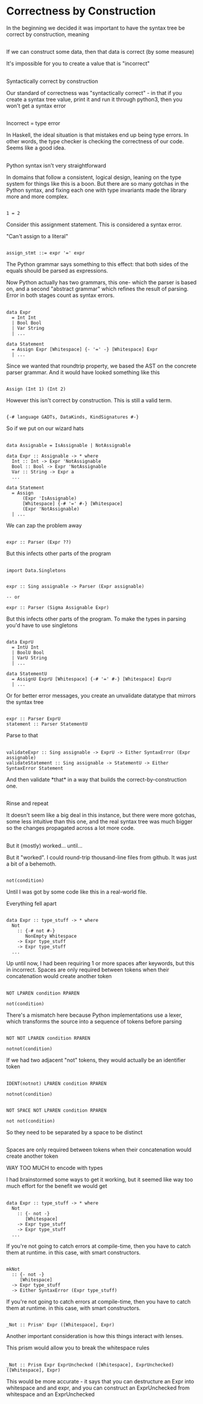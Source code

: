 # Correctness by Construction
<div class="notes">
In the beginning we decided it was important to have the syntax tree be correct by
construction, meaning
</div>

##

If we can construct some data, then that data is correct (by some measure)

<div class="notes">
It's impossible for you to create a value that is "incorrect"
</div>

##

Syntactically correct by construction

<div class="notes">
Our standard of correctness was "syntactically correct" - in that if you create a syntax
tree value, print it and run it through python3, then you won't get a syntax error
</div>

##

Incorrect = type error

<div class="notes">
In Haskell, the ideal situation is that mistakes end up being type errors. In other words,
the type checker is checking the correctness of our code. Seems like a good idea.
</div>

##

Python syntax isn't very straightforward

<div class="notes">
In domains that follow a consistent, logical design, leaning on the type system for things
like this is a boon. But there are so many gotchas in the Python syntax, and fixing each
one with type invariants made the library more and more complex.
</div>

##

`1 = 2`

<div class="notes">
Consider this assignment statement. This is considered a syntax error.

"Can't assign to a literal"
</div>

##

`assign_stmt ::= expr '=' expr`

<div class="notes">
The Python grammar says something to this effect: that both sides of the equals should be
parsed as expressions.

Now Python actually has two grammars, this one- which the parser is based on, and a second
"abstract grammar" which refines the result of parsing. Error in both stages count as
syntax errors.
</div>

##

```
data Expr
  = Int Int
  | Bool Bool 
  | Var String
  | ...

data Statement
  = Assign Expr [Whitespace] {- '=' -} [Whitespace] Expr
  | ...
```

<div class="notes">
Since we wanted that roundtrip property, we based the AST on the concrete parser grammar.
And it would have looked something like this
</div>

##

```
Assign (Int 1) (Int 2)
```

<div class="notes">
However this isn't correct by construction. This is still a valid term.
</div>

##

```
{-# language GADTs, DataKinds, KindSignatures #-}
```

<div class="notes">
So if we put on our wizard hats
</div>

##

```
data Assignable = IsAssignable | NotAssignable

data Expr :: Assignable -> * where
  Int :: Int -> Expr 'NotAssignable
  Bool :: Bool -> Expr 'NotAssignable
  Var :: String -> Expr a
  ...

data Statement
  = Assign
      (Expr 'IsAssignable)
      [Whitespace] {-# '=' #-} [Whitespace]
      (Expr 'NotAssignable)
  | ...
```

<div class="notes">
We can zap the problem away
</div>

##

```
expr :: Parser (Expr ??)
```

<div class="notes">
But this infects other parts of the program
</div>

##

```
import Data.Singletons


expr :: Sing assignable -> Parser (Expr assignable)

-- or

expr :: Parser (Sigma Assignable Expr)
```

<div class="notes">
But this infects other parts of the program. To make the types in parsing you'd have to use
singletons
</div>

##

```
data ExprU
  = IntU Int
  | BoolU Bool 
  | VarU String
  | ...

data StatementU
  = AssignU ExprU [Whitespace] {-# '=' #-} [Whitespace] ExprU
  | ...
```

<div class="notes">
Or for better error messages, you create an unvalidate datatype that mirrors the syntax
tree
</div>

##

```
expr :: Parser ExprU
statement :: Parser StatementU
```

<div class="notes">
Parse to that
</div>

##

```
validateExpr :: Sing assignable -> ExprU -> Either SyntaxError (Expr assignable)
validateStatement :: Sing assignable -> StatementU -> Either SyntaxError Statement
```

<div class="notes">
And then validate *that* in a way that builds the correct-by-construction one.
</div>

##

Rinse and repeat

<div class="notes">
It doesn't seem like a big deal in this instance, but there were more gotchas, some less
intuitive than this one, and the real syntax tree was much bigger so the changes propagated
across a lot more code.
</div>

##

But it (mostly) worked... until...

<div class="notes">
But it "worked". I could round-trip thousand-line files from github. It was just a bit of
a behemoth.
</div>

##

`not(condition)`

<div class="notes">
Until I was got by some code like this in a real-world file.

Everything fell apart
</div>

##

```
data Expr :: type_stuff -> * where
  Not
    :: {-# not #-}
       NonEmpty Whitespace
    -> Expr type_stuff
    -> Expr type_stuff 
  ...
```

<div class="notes">
Up until now, I had been requiring 1 or more spaces after keywords, but this in incorrect.
Spaces are only required between tokens when their concatenation would create another token
</div>

##

```
NOT LPAREN condition RPAREN

not(condition)
```

<div class="notes">
There's a mismatch here because Python implementations use a lexer, which transforms the source
into a sequence of tokens before parsing
</div>

##

```
NOT NOT LPAREN condition RPAREN

notnot(condition)
```

<div class="notes">
If we had two adjacent "not" tokens, they would actually be an identifier token
</div>

##

```
IDENT(notnot) LPAREN condition RPAREN

notnot(condition)
```

##

```
NOT SPACE NOT LPAREN condition RPAREN

not not(condition)
```

<div class="notes">
So they need to be separated by a space to be distinct
</div>

##

Spaces are only required between tokens when their concatenation would create another token

<div class="notes">
WAY TOO MUCH to encode with types 

I had brainstormed some ways to get it working, but it seemed like way too much effort for
the benefit we would get
</div>

##

```
data Expr :: type_stuff -> * where
  Not
    :: {- not -}
       [Whitespace]
    -> Expr type_stuff
    -> Expr type_stuff 
  ...
```

<div class="notes">
If you're not going to catch errors at compile-time, then you have to catch them at runtime.
in this case, with smart constructors.
</div>

##

```
mkNot
  :: {- not -}
     [Whitespace]
  -> Expr type_stuff
  -> Either SyntaxError (Expr type_stuff)
```

<div class="notes">
If you're not going to catch errors at compile-time, then you have to catch them at runtime.
in this case, with smart constructors.
</div>

##

```
_Not :: Prism' Expr ([Whitespace], Expr)
```

<div class="notes">
Another important consideration is how this things interact with lenses.

This prism would allow you to break the whitespace rules
</div>

##

```
_Not :: Prism Expr ExprUnchecked ([Whitespace], ExprUnchecked) ([Whitespace], Expr)
```

<div class="notes">
This would be more accurate - it says that you can destructure an Expr into whitespace and
and expr, and you can construct an ExprUnchecked from whitespace and an ExprUnchecked
</div>
